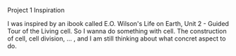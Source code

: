 Project 1 Inspiration

I was inspired by an ibook called E.O. Wilson's Life on Earth, Unit 2 - Guided Tour of the Living cell. So I wanna do something with cell. The construction of cell, cell division, ... , and I am still thinking about what concret aspect to do.